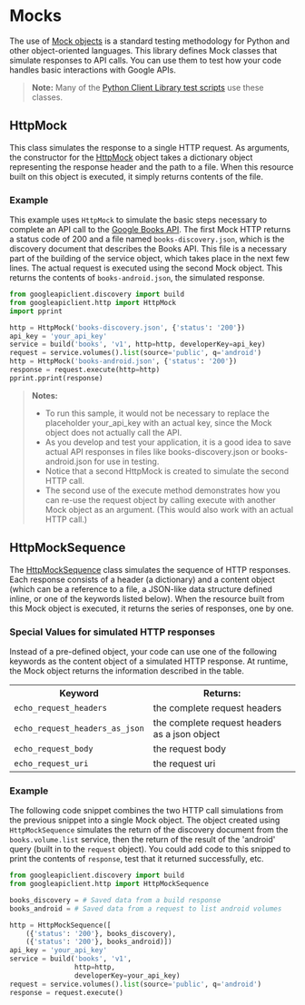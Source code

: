 # Mocks

The use of [Mock objects](https://en.wikipedia.org/wiki/Mock_object) is a standard testing methodology for Python and other object-oriented languages. This library defines Mock classes that simulate responses to API calls. You can use them to test how your code handles basic interactions with Google APIs.

> **Note:** Many of the [Python Client Library test scripts](https://github.com/googleapis/google-api-python-client/tree/main/tests) use these classes.

## HttpMock

This class simulates the response to a single HTTP request. As arguments, the constructor for the [HttpMock](https://googleapis.github.io/google-api-python-client/docs/pydoc/googleapiclient.http.HttpMock.html) object takes a dictionary object representing the response header and the path to a file. When this resource built on this object is executed, it simply returns contents of the file.

### Example

This example uses `HttpMock` to simulate the basic steps necessary to complete an API call to the [Google Books API](https://developers.google.com/apis-explorer/#p/books/v1/). The first Mock HTTP returns a status code of 200 and a file named `books-discovery.json`, which is the discovery document that describes the Books API. This file is a necessary part of the building of the service object, which takes place in the next few lines. The actual request is executed using the second Mock object. This returns the contents of `books-android.json`, the simulated response.

```python
from googleapiclient.discovery import build
from googleapiclient.http import HttpMock
import pprint

http = HttpMock('books-discovery.json', {'status': '200'})
api_key = 'your_api_key'
service = build('books', 'v1', http=http, developerKey=api_key)
request = service.volumes().list(source='public', q='android')
http = HttpMock('books-android.json', {'status': '200'})
response = request.execute(http=http)
pprint.pprint(response)
```

> **Notes:**
> - To run this sample, it would not be necessary to replace the placeholder your_api_key with an actual key, since the Mock object does not actually call the API.
> - As you develop and test your application, it is a good idea to save actual API responses in files like books-discovery.json or books-android.json for use in testing.
> - Notice that a second HttpMock is created to simulate the second HTTP call.
> - The second use of the execute method demonstrates how you can re-use the request object by calling execute with another Mock object as an argument. (This would also work with an actual HTTP call.)

## HttpMockSequence

The [HttpMockSequence](https://googleapis.github.io/google-api-python-client/docs/pydoc/googleapiclient.http.HttpMockSequence.html) class simulates the sequence of HTTP responses. Each response consists of a header (a dictionary) and a content object (which can be a reference to a file, a JSON-like data structure defined inline, or one of the keywords listed below). When the resource built from this Mock object is executed, it returns the series of responses, one by one.

### Special Values for simulated HTTP responses

Instead of a pre-defined object, your code can use one of the following keywords as the content object of a simulated HTTP response. At runtime, the Mock object returns the information described in the table.

<table>
  <tbody><tr>
    <th>
      Keyword
    </th>
    <th>
      Returns:
    </th>
  </tr>
  <tr>
    <td>
      <code><span>echo_request_headers</span></code>
    </td>
    <td>
      the complete request headers
    </td>
  </tr>
  <tr>
    <td>
      <code><span>echo_request_headers_as_json</span></code>
    </td>
    <td>
      the complete request headers as a json object
    </td>
  </tr>
  <tr>
    <td>
      <code><span>echo_request_body</span></code>
    </td>
    <td>
      the request body
    </td>
  </tr>
  <tr>
    <td>
      <code><span>echo_request_uri</span></code>
    </td>
    <td>
      the request uri
    </td>
  </tr></tbody>
</table>

### Example

The following code snippet combines the two HTTP call simulations from the previous snippet into a single Mock object. The object created using `HttpMockSequence` simulates the return of the discovery document from the `books.volume.list` service, then the return of the result of the 'android' query (built in to the `request` object). You could add code to this snipped to print the contents of `response`, test that it returned successfully, etc.

```python
from googleapiclient.discovery import build
from googleapiclient.http import HttpMockSequence

books_discovery = # Saved data from a build response
books_android = # Saved data from a request to list android volumes

http = HttpMockSequence([
    ({'status': '200'}, books_discovery),
    ({'status': '200'}, books_android)])
api_key = 'your_api_key'
service = build('books', 'v1',
                http=http,
                developerKey=your_api_key)
request = service.volumes().list(source='public', q='android')
response = request.execute()
```
